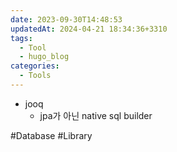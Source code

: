 ```yaml
---
date: 2023-09-30T14:48:53
updatedAt: 2024-04-21 18:34:36+3310
tags:
  - Tool
  - hugo_blog
categories:
  - Tools
---
```

- jooq
    - jpa가 아닌 native sql builder

#Database 
#Library 